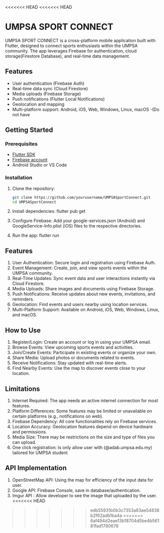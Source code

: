 <<<<<<< HEAD
<<<<<<< HEAD
# UMPSA SPORT CONNECT

UMPSA SPORT CONNECT is a cross-platform mobile application built with Flutter, designed to connect sports enthusiasts within the UMPSA community. The app leverages Firebase for authentication, cloud storage(Firestore Database), and real-time data management. 

## Features

- User authentication (Firebase Auth)
- Real-time data sync (Cloud Firestore)
- Media uploads (Firebase Storage)
- Push notifications (Flutter Local Notifications)
- Geolocation and mapping
- Multi-platform support: Android, iOS, Web, Windows, Linux, macOS -(Do not have 

## Getting Started

### Prerequisites

- [Flutter SDK](https://flutter.dev/docs/get-started/install)
- [Firebase account](https://firebase.google.com/)
- Android Studio or VS Code

### Installation

1. Clone the repository:
   ```bash
   git clone https://github.com/yourusername/UMPSASportConnect.git
   cd UMPSASportConnect

2. Install dependencies:
   flutter pub get

3. Configure Firebase:
Add your google-services.json (Android) and GoogleService-Info.plist (iOS) files to the respective directories.

4. Run the app:
flutter run

## Features 
1) User Authentication: Secure login and registration using Firebase Auth.
2) Event Management: Create, join, and view sports events within the UMPSA community.
3) Real-Time Updates: Sync event data and user interactions instantly via Cloud Firestore.
4) Media Uploads: Share images and documents using Firebase Storage.
5) Push Notifications: Receive updates about new events, invitations, and reminders.
6) Geolocation: Find events and users nearby using location services.
7) Multi-Platform Support: Available on Android, iOS, Web, Windows, Linux, and macOS.

## How to Use
1) Register/Login: Create an account or log in using your UMPSA email.
2) Browse Events: View upcoming sports events and activities.
3) Join/Create Events: Participate in existing events or organize your own.
4) Share Media: Upload photos or documents related to events.
5) Receive Notifications: Stay updated with real-time alerts.
6) Find Nearby Events: Use the map to discover events close to your location.

## Limitations
1) Internet Required: The app needs an active internet connection for most features.
2) Platform Differences: Some features may be limited or unavailable on certain platforms (e.g., notifications on web).
3) Firebase Dependency: All core functionalities rely on Firebase services.
4) Location Accuracy: Geolocation features depend on device hardware and permissions.
5) Media Size: There may be restrictions on the size and type of files you can upload.
6) One click registration: Is only allow user with (@adab.umpsa.edu.my) tailored for UMPSA student

## API Implementation
1) OpenStreetMap API: Using the map for efficiency of the input data for user.
2) Google API: Firebase Console, save in database/authentication.
3) Imgur API : Allow developer to see the image that uploaded by the user. 
<<<<<<< HEAD
>>>>>>> edb55931b0b3c7353a83ae54838b2f62adb1ba4a
=======
>>>>>>> 6af494d2eae13b18704d5be4b56181fad1780676

